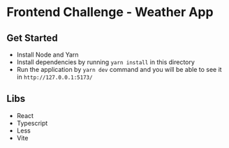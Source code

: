 # Frontend Challenge - Weather App

## Get Started 
- Install Node and Yarn
- Install dependencies by running `yarn install` in this directory
- Run the application by `yarn dev` command and you will be able to see it in `http://127.0.0.1:5173/`

## Libs
- React 
- Typescript
- Less
- Vite
